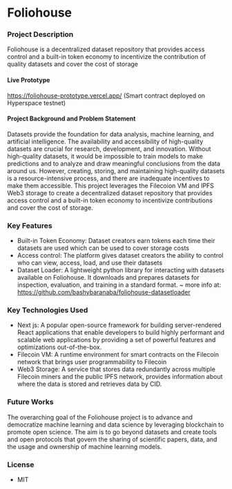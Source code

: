 # Foliohouse

### Project Description
Foliohouse is a decentralized dataset repository that provides access control and a built-in token economy to incentivize the contribution of quality datasets and cover the cost of storage

#### Live Prototype
https://foliohouse-prototype.vercel.app/ (Smart contract deployed on Hyperspace testnet)

#### Project Background and Problem Statement
Datasets provide the foundation for data analysis, machine learning, and artificial intelligence. The availability and accessibility of high-quality datasets are crucial for research, development, and innovation. Without high-quality datasets, it would be impossible to train models to make predictions and to analyze and draw meaningful conclusions from the data around us. However, creating, storing, and maintaining high-quality datasets is a resource-intensive process, and there are inadequate incentives to make them accessible. This project leverages the Filecoion VM and IPFS Web3 storage to create a decentralized dataset repository that provides access control and a built-in token economy to incentivize contributions and cover the cost of storage.

### Key Features
- Built-in Token Economy: Dataset creators earn tokens each time their datasets are used which can be used to cover storage costs
- Access control: The platform gives dataset creators the ability to control who can view, access, load, and use their datasets
- Dataset Loader: A lightweight python library for interacting with datasets available on Foliohouse. It downloads and prepares datasets for inspection, evaluation, and training in a standard format. ~ more info at: https://github.com/bashybaranaba/foliohouse-datasetloader


### Key Technologies Used
- Next js: A popular open-source framework for building server-rendered React applications that enable developers to build highly performant and scalable web applications by providing a set of powerful features and optimizations out-of-the-box.
- Filecoin VM: A runtime environment for smart contracts on the Filecoin network that brings user programmability to Filecoin
- Web3 Storage: A service that stores data redundantly across multiple Filecoin miners and the public IPFS network, provides information about where the data is stored and retrieves data by CID.

### Future Works
The overarching goal of the Foliohouse project is to advance and democratize machine learning and data science by leveraging blockchain to promote open science. The aim is to go beyond datasets and create tools and open protocols that govern the sharing of scientific papers, data, and the usage and ownership of machine learning models.

### License
- MIT


